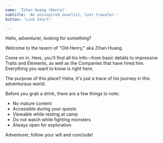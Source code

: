 ```yaml
---
name: 'Zihan Huang (Henry)'
subtitle: 'An uninspired novelist, lost traveler.'
button: 'Link Start!'

---
```


Hello, adventurer, looking for something?

Welcome to the tavern of "Old Henry," aka Zihan Huang.

Come on in. Here, you'll find all his info—from basic details to impressive Traits and Elements, as well as the Companies that have hired him. Everything you want to know is right here.

The purpose of this place? Haha, it's just a trace of his journey in this adventurous world.

Before you grab a drink, there are a few things to note:

* No mature content
* Accessible during your quests
* Viewable while resting at camp
* Do not watch while fighting monsters
* Always open for exploration
  
Adventurer, follow your will and conclude!
